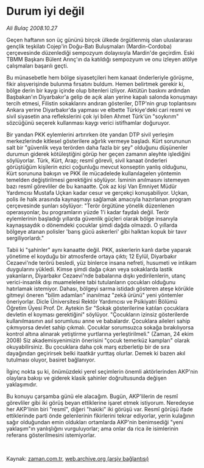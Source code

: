 # Durum iyi değil

*Ali Bulaç 2008.10.27*

<tr><td class="metin" colspan="2" style="padding-top: 20px; padding-left: 5px; padding-right: 10px;">Geçen haftanın son üç gününü birçok ülkede örgütlenmiş olan uluslararası gençlik teşkilatı Cojep'in Doğu-Batı Buluşmaları (Mardin-Cordoba) çerçevesinde düzenlediği sempozyum dolayısıyla Mardin'de geçirdim. Eski TBMM Başkanı Bülent Arınç'ın da katıldığı sempozyum ve onu izleyen atölye çalışmaları başarılı geçti.</td></tr><tr><td class="metin" colspan="2" style="padding-top: 20px; padding-left: 5px; padding-right: 10px;"><p>Bu münasebetle hem bölge siyasetçileri hem kanaat önderleriyle görüşme, fikir alışverişinde bulunma fırsatını buldum. Hemen belirtmek gerekir ki, bölge derin bir kaygı içinde olup bitenleri izliyor. Aktütün baskını ardından Başbakan'ın Diyarbakır'a gelip de açık alan yerine kapalı salonda konuşmayı tercih etmesi, Filistin sokaklarını andıran gösteriler, DTP'nin grup toplantısını Ankara yerine Diyarbakır'da yapması ve elbette Türkiye'deki cari resmi ve sivil siyasetin ana reflekslerini çok iyi bilen Ahmet Türk'ün "soykırım" sözcüğünü seçerek kullanması kaygı verici istifhamlar doğuruyor.
<p>Bir yandan PKK eylemlerini artırırken öte yandan DTP sivil yerleşim merkezlerinde kitlesel gösterilere ağırlık vermeye başladı. Kürt sorununun salt bir "güvenlik veya terörden daha fazla bir şey" olduğunu düşünenler durumun giderek kötüleştiğini görüp her geçen zamanın aleyhte işlediğini söylüyorlar. Türk, Kürt, Arap; resmî görevli, sivil kanaat önderleri görüştüğüm kişilerin ezici çoğunluğu mevcut konseptin yanlış olduğunu, Kürt sorununa bakışın ve PKK ile mücadelede kullanılagelen yöntemin temelden değiştirilmesi gerektiğini söylüyor. İsminin anılmasını istemeyen bazı resmî görevliler de bu kanaatte. Çok az kişi Van Emniyet Müdür Yardımcısı Mustafa Uçkan kadar cesur ve gerçekçi konuşabiliyor. Uçkan, polis ile halk arasında kaynaşmayı sağlamak amacıyla hazırlanan program çerçevesinde şunları söylüyor: "Terör örgütüne yönelik düzenlenen operasyonlar, bu programların yüzde 1'i kadar faydalı değil. Terör eylemlerinin başladığı yıllarda güvenlik güçleri olarak bölge insanıyla kaynaşsaydık o dönemdeki çocuklar şimdi dağda olmazdı. O yıllarda bölgeye atanan polisler 'barış gücü askerleri' gibi halktan kopuk bir tavır sergiliyorlardı." 
<p>Tabii ki "şahinler" aynı kanaatte değil. PKK, askerlerin kanlı darbe yaparak yönetime el koyduğu bir atmosferde ortaya çıktı; 12 Eylül, Diyarbakır Cezaevi'nde terörü besledi, yüz binlerce insana nefreti, husumeti ve intikam duygularını yükledi. Kimse şimdi dağa çıkan veya sokaklarda lastik yakanların, Diyarbakır Cezaevi'nde babalarına dışkı yedirilenlerin, utanç verici-insanlık dışı muamelelere tabi tutulanların çocukları olduğunu hatırlamak istemiyor. Dahası, bölgeyi sarma istidadı gösteren ateşe körükle gitmeyi öneren "bilim adamları" inanılmaz "zekâ ürünü" yeni yöntemler öneriyorlar. Dicle Üniversitesi Rektör Yardımcısı ve Psikiyatri Bölümü Öğretim Üyesi Prof. Dr. Aytekin Sır "Sokak gösterilerine katılan çocuklara devletin el koyması gerektiğini" söylüyor. "Çocukların izinsiz gösterilerde kullanılmasının asıl sorumlusu anne ve babalardır. Çocuklara aileleri sahip çıkmıyorsa devlet sahip çıkmalı. Çocuklar sorumsuzca sokağa bırakılıyorsa kontrol altına alınarak yetiştirme yurtlarına yerleştirilmeli." (Zaman, 24 ekim 2008) Siz akademisyenimizin önerisini "çocuk temerküz kampları" olarak okuyabilirsiniz. Bu çocuklara daha çok marş ezberletip bir de sıra dayağından geçirirsek belki itaatkâr yurttaş olurlar. Demek ki bazen akıl tutulması oluyor, basiret bağlanıyor.
<p>İlginç nokta şu ki, önümüzdeki yerel seçimlerin önemli aktörlerinden AKP'nin olaylara bakışı ve giderek klasik şahinler doğrultusunda değişen yaklaşımıdır.
<p>Bu konuyu çarşamba günü ele alacağım. Bugün, AKP'lilerin de resmî görevliler gibi iki görüş beyan ettiklerine işaret etmek istiyorum. Neredeyse her AKP'linin biri "resmî", diğeri "hakiki" iki görüşü var. Resmî görüşü ifade ettiklerinde parti önde gelenlerinin fikirlerini tekrar ediyorlar, yerin kulağının sağır olduğundan emin oldukları ortamlarda AKP'nin benimsediği "yeni yaklaşım"ın yanlışlığını vurguluyorlar; ama onlar da rica ile isimlerinin referans gösterilmesini istemiyorlar. 
<p><br/></p></p></p></p></p></p></td></tr>

Kaynak: [zaman.com.tr](http://zaman.com.tr/yazar.do?yazino=753737), [web.archive.org (arşiv bağlantısı)](http://web.archive.org/web/20081030004049/http://zaman.com.tr:80/yazar.do?yazino=753737)
